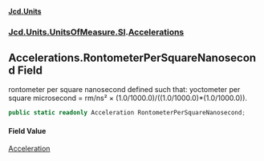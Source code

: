 #### [Jcd.Units](index.md 'index')
### [Jcd.Units.UnitsOfMeasure.SI](Jcd.Units.UnitsOfMeasure.SI.md 'Jcd.Units.UnitsOfMeasure.SI').[Accelerations](Accelerations.md 'Jcd.Units.UnitsOfMeasure.SI.Accelerations')

## Accelerations.RontometerPerSquareNanosecond Field

rontometer per square nanosecond defined such that: yoctometer per square microsecond = rm/ns² × (1.0/1000.0)/((1.0/1000.0)*(1.0/1000.0)).

```csharp
public static readonly Acceleration RontometerPerSquareNanosecond;
```

#### Field Value
[Acceleration](Acceleration.md 'Jcd.Units.UnitTypes.Acceleration')